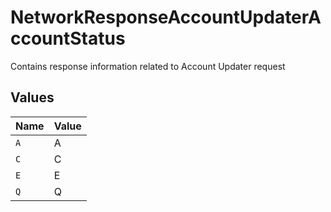 # NetworkResponseAccountUpdaterAccountStatus

Contains response information related to Account Updater request


## Values

| Name  | Value |
| ----- | ----- |
| `A`   | A     |
| `C`   | C     |
| `E`   | E     |
| `Q`   | Q     |